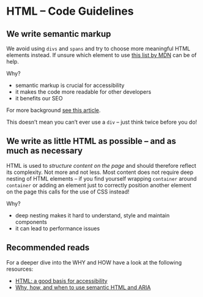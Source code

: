 # HTML – Code Guidelines

## We write semantic markup

We avoid using `divs` and `spans` and try to choose more meaningful HTML elements instead. If unsure which element to use [this list by MDN](https://developer.mozilla.org/en-US/docs/Web/HTML/Element) can be of help.

Why?
- semantic markup is crucial for accessibility
- it makes the code more readable for other developers
- it benefits our SEO

For more background [see this article](https://css-tricks.com/why-how-and-when-to-use-semantic-html-and-aria/).

This doesn’t mean you can’t ever use a `div` – just think twice before you do!

## We write as little HTML as possible – and as much as necessary

HTML is used to _structure content on the page_ and should therefore reflect its complexity. Not more and not less. Most content does not require deep nesting of HTML elements – if you find yourself wrapping `container` around `container` or adding an element just to correctly position another element on the page this calls for the use of CSS instead!

Why?
- deep nesting makes it hard to understand, style and maintain components
- it can lead to performance issues

## Recommended reads

For a deeper dive into the WHY and HOW have a look at the following resources:

- [HTML: a good basis for accessibility](https://developer.mozilla.org/en-US/docs/Learn/Accessibility/HTML)
- [Why, how, and when to use semantic HTML and ARIA](https://css-tricks.com/why-how-and-when-to-use-semantic-html-and-aria/)

